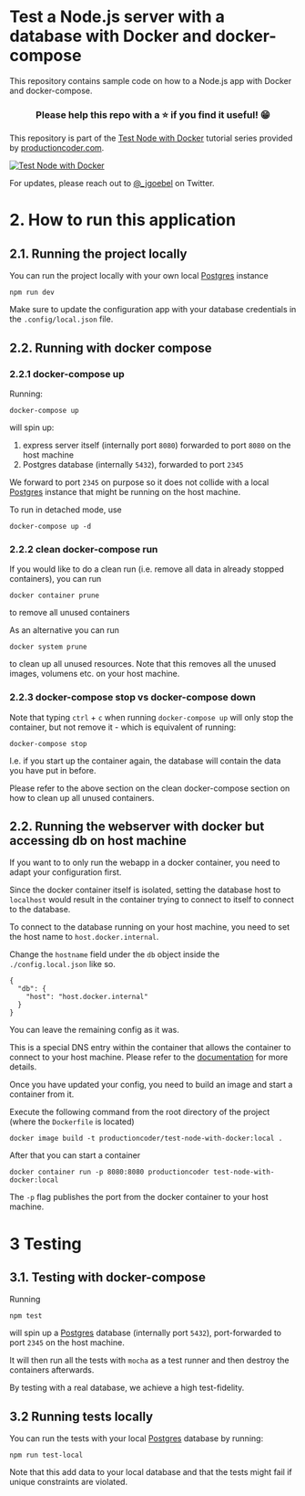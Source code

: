 # Test a Node.js server with a database with Docker and docker-compose

This repository contains sample code on how to a Node.js app with Docker and docker-compose.

<h3 align="center">Please help this repo with a ⭐️ if you find it useful! 😁</h3>

This repository is part of the [Test Node with Docker](https://www.youtube.com/playlist?list=PL1Nml43UBm6eTkjJtAPfdfjk-x2I_1r-Y) tutorial series provided by [productioncoder.com](https://productioncoder.com/).

[![Test Node with Docker](images/test-node-with-docker.png)](https://www.youtube.com/playlist?list=PL1Nml43UBm6eTkjJtAPfdfjk-x2I_1r-Y)

For updates, please reach out to [@_jgoebel](https://twitter.com/_jgoebel) on Twitter.

# 2. How to run this application

## 2.1. Running the project locally

You can run the project locally with your own local [Postgres](https://www.postgresql.org) instance

```
npm run dev
```

Make sure to update the configuration app with your database credentials in the `.config/local.json` file.

## 2.2. Running with docker compose

### 2.2.1 docker-compose up

Running:

```
docker-compose up
```

will spin up:

1. express server itself (internally port `8080`) forwarded to port `8080` on the host machine
2. Postgres database (internally `5432`), forwarded to port `2345`

We forward to port `2345` on purpose so it does not collide with a local [Postgres](https://www.postgresql.org) instance that might be running on the host machine.

To run in detached mode, use

```
docker-compose up -d
```

### 2.2.2 clean docker-compose run

If you would like to do a clean run (i.e. remove all data in already stopped containers), you can run

```
docker container prune
```

to remove all unused containers

As an alternative you can run

```
docker system prune
```

to clean up all unused resources. Note that this removes all the unused images, volumens etc. on your host machine.

### 2.2.3 docker-compose stop vs docker-compose down

Note that typing `ctrl` + `c` when running `docker-compose up` will only stop the container, but not remove it - which is equivalent of running:

```
docker-compose stop
```

I.e. if you start up the container again, the database will contain the data you have put in before.

Please refer to the above section on the clean docker-compose section on how to clean up all unused containers.

## 2.2. Running the webserver with docker but accessing db on host machine

If you want to to only run the webapp in a docker container, you need to adapt your configuration first.

Since the docker container itself is isolated, setting the database host to `localhost` would result in the container trying to connect to itself to connect to the database.

To connect to the database running on your host machine, you need to set the host name to `host.docker.internal`.

Change the `hostname` field under the `db` object inside the `./config.local.json` like so.

```
{
  "db": {
    "host": "host.docker.internal"
  }
}
```

You can leave the remaining config as it was.

This is a special DNS entry within the container that allows the container to connect to your host machine. Please refer to the [documentation](https://docs.docker.com/docker-for-mac/networking/#httphttps-proxy-support) for more details.

Once you have updated your config, you need to build an image and start a container from it.

Execute the following command from the root directory of the project (where the `Dockerfile` is located)

```
docker image build -t productioncoder/test-node-with-docker:local .
```

After that you can start a container

```
docker container run -p 8080:8080 productioncoder test-node-with-docker:local
```

The `-p` flag publishes the port from the docker container to your host machine.

# 3 Testing

## 3.1. Testing with docker-compose

Running

```
npm test
```

will spin up a [Postgres](https://www.postgresql.org) database (internally port `5432`), port-forwarded to port `2345` on the host machine.

It will then run all the tests with `mocha` as a test runner and then destroy the containers afterwards.

By testing with a real database, we achieve a high test-fidelity.

## 3.2 Running tests locally

You can run the tests with your local [Postgres](https://www.postgresql.org) database by running:

```
npm run test-local
```

Note that this add data to your local database and that the tests might fail if unique constraints are violated.
